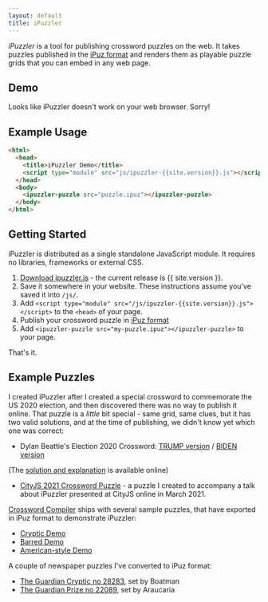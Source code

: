 ```yaml
---
layout: default
title: iPuzzler
---
```

*iPuzzler* is a tool for publishing crossword puzzles on the web. It takes puzzles published in the [iPuz format](http://www.ipuz.org) and renders them as playable puzzle grids that you can embed in any web page.
## Demo
<ipuzzler-puzzle id="ipuzzler-demo" src="puzzles/homepage.ipuz">
Looks like iPuzzler doesn't work on your web browser. Sorry!
</ipuzzler-puzzle>

## Example Usage

```html
<html>
  <head>
    <title>iPuzzler Demo</title>
    <script type="module" src="js/ipuzzler-{{site.version}}.js"></script>
  </head>
  <body>
    <ipuzzler-puzzle src="puzzle.ipuz"></ipuzzler-puzzle>
  </body>
</html>
```
## Getting Started

iPuzzler is distributed as a single standalone JavaScript module. It requires no libraries, frameworks or external CSS.

1. [Download ipuzzler.js](js/ipuzzler-{{site.version}}.js) - the current release is {{ site.version }}.
1. Save it somewhere in your website. These instructions assume you've saved it into `/js/`.
1. Add `<script type="module" src="/js/ipuzzler-{{site.version}}.js"></script>` to the `<head>` of your page.
1. Publish your crossword puzzle in [iPuz format](http://www.ipuz.org/)
1. Add `<ipuzzler-puzzle src="my-puzzle.ipuz"></ipuzzler-puzzle>` to your page.

That's it.

## Example Puzzles

I created iPuzzler after I created a special crossword to commemorate the US 2020 election, and then discovered there was no way to publish it online. That puzzle is a *little* bit special - same grid, same clues, but it has two valid solutions, and at the time of publishing, we didn't know yet which one was correct:

* Dylan Beattie's Election 2020 Crossword: [TRUMP version](puzzle?ipuz=puzzles/dylanbeattie-2020-us-election-special-trump-version.ipuz) / [BIDEN version](puzzle?ipuz=puzzles/dylanbeattie-2020-us-election-special-biden-version.ipuz)

(The [solution and explanation](https://dylanbeattie.net/miscellany/us-election-2020-crossword-solution) is available online)

* [CityJS 2021 Crossword Puzzle](puzzle?ipuz=puzzles/cityjs-2021-puzzle.ipuz) - a puzzle I created to accompany a talk about iPuzzler presented at CityJS online in March 2021.

[Crossword Compiler](https://www.crossword-compiler.com/) ships with several sample puzzles, that have exported in iPuz format to demonstrate iPuzzler:

* [Cryptic Demo](puzzle?ipuz=puzzles/ccw-cryptic-demo.ipuz)
* [Barred Demo](puzzle?ipuz=puzzles/ccw-barred-demo.ipuz)
* [American-style Demo](puzzle?ipuz=puzzles/ccw-american-demo.ipuz)

A couple of newspaper puzzles I've converted to iPuz format:

* [The Guardian Cryptic no 28283](puzzle?ipuz=puzzles/guardian-cryptic-28283-boatman.ipuz), set by Boatman
* [The Guardian Prize no 22089](puzzle?ipuz=puzzles/guardian-prize-22089-araucaria-20001223.ipuz), set by Araucaria
